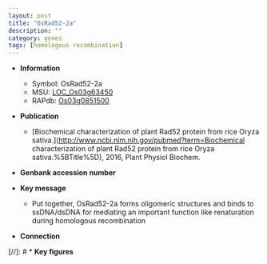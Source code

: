 ```yaml
---
layout: post
title: "OsRad52-2a"
description: ""
category: genes
tags: [homologous recombination]
---
```


* **Information**  
    + Symbol: OsRad52-2a  
    + MSU: [LOC_Os03g63450](http://rice.uga.edu/cgi-bin/ORF_infopage.cgi?orf=LOC_Os03g63450)  
    + RAPdb: [Os03g0851500](http://rapdb.dna.affrc.go.jp/viewer/gbrowse_details/irgsp1?name=Os03g0851500)  

* **Publication**  
    + [Biochemical characterization of plant Rad52 protein from rice Oryza sativa.](http://www.ncbi.nlm.nih.gov/pubmed?term=Biochemical characterization of plant Rad52 protein from rice Oryza sativa.%5BTitle%5D), 2016, Plant Physiol Biochem.

* **Genbank accession number**  

* **Key message**  
    + Put together, OsRad52-2a forms oligomeric structures and binds to ssDNA/dsDNA for mediating an important function like renaturation during homologous recombination

* **Connection**  

[//]: # * **Key figures**  


